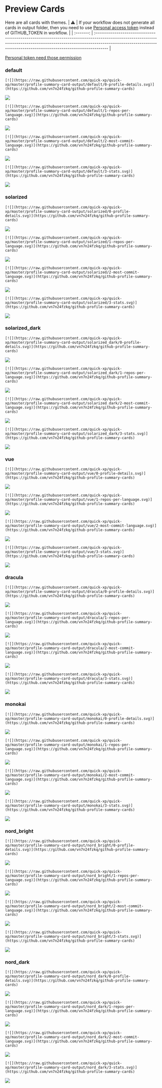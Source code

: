 
# Preview Cards

Here are all cards with themes.
| :warning: | If your workflow does not generate all cards in output folder, then you need to use [Personal access token](https://docs.github.com/en/actions/configuring-and-managing-workflows/creating-and-storing-encrypted-secrets) instead of GITHUB_TOKEN in workflow. |
| :-------: | :------------------------------------------------------------------------------------------------------------------------------------------------------------------------------------------------------------------------------------------------ |

[Personal token need those permission](https://github.com/vn7n24fzkq/github-profile-summary-cards/wiki/Personal-access-token-permissions)


### default


```
[![](https://raw.githubusercontent.com/quick-xp/quick-xp/master/profile-summary-card-output/default/0-profile-details.svg)](https://github.com/vn7n24fzkq/github-profile-summary-cards)
```
![](https://raw.githubusercontent.com/quick-xp/quick-xp/master/profile-summary-card-output/default/0-profile-details.svg)


```
[![](https://raw.githubusercontent.com/quick-xp/quick-xp/master/profile-summary-card-output/default/1-repos-per-language.svg)](https://github.com/vn7n24fzkq/github-profile-summary-cards)
```
![](https://raw.githubusercontent.com/quick-xp/quick-xp/master/profile-summary-card-output/default/1-repos-per-language.svg)


```
[![](https://raw.githubusercontent.com/quick-xp/quick-xp/master/profile-summary-card-output/default/2-most-commit-language.svg)](https://github.com/vn7n24fzkq/github-profile-summary-cards)
```
![](https://raw.githubusercontent.com/quick-xp/quick-xp/master/profile-summary-card-output/default/2-most-commit-language.svg)


```
[![](https://raw.githubusercontent.com/quick-xp/quick-xp/master/profile-summary-card-output/default/3-stats.svg)](https://github.com/vn7n24fzkq/github-profile-summary-cards)
```
![](https://raw.githubusercontent.com/quick-xp/quick-xp/master/profile-summary-card-output/default/3-stats.svg)


### solarized


```
[![](https://raw.githubusercontent.com/quick-xp/quick-xp/master/profile-summary-card-output/solarized/0-profile-details.svg)](https://github.com/vn7n24fzkq/github-profile-summary-cards)
```
![](https://raw.githubusercontent.com/quick-xp/quick-xp/master/profile-summary-card-output/solarized/0-profile-details.svg)


```
[![](https://raw.githubusercontent.com/quick-xp/quick-xp/master/profile-summary-card-output/solarized/1-repos-per-language.svg)](https://github.com/vn7n24fzkq/github-profile-summary-cards)
```
![](https://raw.githubusercontent.com/quick-xp/quick-xp/master/profile-summary-card-output/solarized/1-repos-per-language.svg)


```
[![](https://raw.githubusercontent.com/quick-xp/quick-xp/master/profile-summary-card-output/solarized/2-most-commit-language.svg)](https://github.com/vn7n24fzkq/github-profile-summary-cards)
```
![](https://raw.githubusercontent.com/quick-xp/quick-xp/master/profile-summary-card-output/solarized/2-most-commit-language.svg)


```
[![](https://raw.githubusercontent.com/quick-xp/quick-xp/master/profile-summary-card-output/solarized/3-stats.svg)](https://github.com/vn7n24fzkq/github-profile-summary-cards)
```
![](https://raw.githubusercontent.com/quick-xp/quick-xp/master/profile-summary-card-output/solarized/3-stats.svg)


### solarized_dark


```
[![](https://raw.githubusercontent.com/quick-xp/quick-xp/master/profile-summary-card-output/solarized_dark/0-profile-details.svg)](https://github.com/vn7n24fzkq/github-profile-summary-cards)
```
![](https://raw.githubusercontent.com/quick-xp/quick-xp/master/profile-summary-card-output/solarized_dark/0-profile-details.svg)


```
[![](https://raw.githubusercontent.com/quick-xp/quick-xp/master/profile-summary-card-output/solarized_dark/1-repos-per-language.svg)](https://github.com/vn7n24fzkq/github-profile-summary-cards)
```
![](https://raw.githubusercontent.com/quick-xp/quick-xp/master/profile-summary-card-output/solarized_dark/1-repos-per-language.svg)


```
[![](https://raw.githubusercontent.com/quick-xp/quick-xp/master/profile-summary-card-output/solarized_dark/2-most-commit-language.svg)](https://github.com/vn7n24fzkq/github-profile-summary-cards)
```
![](https://raw.githubusercontent.com/quick-xp/quick-xp/master/profile-summary-card-output/solarized_dark/2-most-commit-language.svg)


```
[![](https://raw.githubusercontent.com/quick-xp/quick-xp/master/profile-summary-card-output/solarized_dark/3-stats.svg)](https://github.com/vn7n24fzkq/github-profile-summary-cards)
```
![](https://raw.githubusercontent.com/quick-xp/quick-xp/master/profile-summary-card-output/solarized_dark/3-stats.svg)


### vue


```
[![](https://raw.githubusercontent.com/quick-xp/quick-xp/master/profile-summary-card-output/vue/0-profile-details.svg)](https://github.com/vn7n24fzkq/github-profile-summary-cards)
```
![](https://raw.githubusercontent.com/quick-xp/quick-xp/master/profile-summary-card-output/vue/0-profile-details.svg)


```
[![](https://raw.githubusercontent.com/quick-xp/quick-xp/master/profile-summary-card-output/vue/1-repos-per-language.svg)](https://github.com/vn7n24fzkq/github-profile-summary-cards)
```
![](https://raw.githubusercontent.com/quick-xp/quick-xp/master/profile-summary-card-output/vue/1-repos-per-language.svg)


```
[![](https://raw.githubusercontent.com/quick-xp/quick-xp/master/profile-summary-card-output/vue/2-most-commit-language.svg)](https://github.com/vn7n24fzkq/github-profile-summary-cards)
```
![](https://raw.githubusercontent.com/quick-xp/quick-xp/master/profile-summary-card-output/vue/2-most-commit-language.svg)


```
[![](https://raw.githubusercontent.com/quick-xp/quick-xp/master/profile-summary-card-output/vue/3-stats.svg)](https://github.com/vn7n24fzkq/github-profile-summary-cards)
```
![](https://raw.githubusercontent.com/quick-xp/quick-xp/master/profile-summary-card-output/vue/3-stats.svg)


### dracula


```
[![](https://raw.githubusercontent.com/quick-xp/quick-xp/master/profile-summary-card-output/dracula/0-profile-details.svg)](https://github.com/vn7n24fzkq/github-profile-summary-cards)
```
![](https://raw.githubusercontent.com/quick-xp/quick-xp/master/profile-summary-card-output/dracula/0-profile-details.svg)


```
[![](https://raw.githubusercontent.com/quick-xp/quick-xp/master/profile-summary-card-output/dracula/1-repos-per-language.svg)](https://github.com/vn7n24fzkq/github-profile-summary-cards)
```
![](https://raw.githubusercontent.com/quick-xp/quick-xp/master/profile-summary-card-output/dracula/1-repos-per-language.svg)


```
[![](https://raw.githubusercontent.com/quick-xp/quick-xp/master/profile-summary-card-output/dracula/2-most-commit-language.svg)](https://github.com/vn7n24fzkq/github-profile-summary-cards)
```
![](https://raw.githubusercontent.com/quick-xp/quick-xp/master/profile-summary-card-output/dracula/2-most-commit-language.svg)


```
[![](https://raw.githubusercontent.com/quick-xp/quick-xp/master/profile-summary-card-output/dracula/3-stats.svg)](https://github.com/vn7n24fzkq/github-profile-summary-cards)
```
![](https://raw.githubusercontent.com/quick-xp/quick-xp/master/profile-summary-card-output/dracula/3-stats.svg)


### monokai


```
[![](https://raw.githubusercontent.com/quick-xp/quick-xp/master/profile-summary-card-output/monokai/0-profile-details.svg)](https://github.com/vn7n24fzkq/github-profile-summary-cards)
```
![](https://raw.githubusercontent.com/quick-xp/quick-xp/master/profile-summary-card-output/monokai/0-profile-details.svg)


```
[![](https://raw.githubusercontent.com/quick-xp/quick-xp/master/profile-summary-card-output/monokai/1-repos-per-language.svg)](https://github.com/vn7n24fzkq/github-profile-summary-cards)
```
![](https://raw.githubusercontent.com/quick-xp/quick-xp/master/profile-summary-card-output/monokai/1-repos-per-language.svg)


```
[![](https://raw.githubusercontent.com/quick-xp/quick-xp/master/profile-summary-card-output/monokai/2-most-commit-language.svg)](https://github.com/vn7n24fzkq/github-profile-summary-cards)
```
![](https://raw.githubusercontent.com/quick-xp/quick-xp/master/profile-summary-card-output/monokai/2-most-commit-language.svg)


```
[![](https://raw.githubusercontent.com/quick-xp/quick-xp/master/profile-summary-card-output/monokai/3-stats.svg)](https://github.com/vn7n24fzkq/github-profile-summary-cards)
```
![](https://raw.githubusercontent.com/quick-xp/quick-xp/master/profile-summary-card-output/monokai/3-stats.svg)


### nord_bright


```
[![](https://raw.githubusercontent.com/quick-xp/quick-xp/master/profile-summary-card-output/nord_bright/0-profile-details.svg)](https://github.com/vn7n24fzkq/github-profile-summary-cards)
```
![](https://raw.githubusercontent.com/quick-xp/quick-xp/master/profile-summary-card-output/nord_bright/0-profile-details.svg)


```
[![](https://raw.githubusercontent.com/quick-xp/quick-xp/master/profile-summary-card-output/nord_bright/1-repos-per-language.svg)](https://github.com/vn7n24fzkq/github-profile-summary-cards)
```
![](https://raw.githubusercontent.com/quick-xp/quick-xp/master/profile-summary-card-output/nord_bright/1-repos-per-language.svg)


```
[![](https://raw.githubusercontent.com/quick-xp/quick-xp/master/profile-summary-card-output/nord_bright/2-most-commit-language.svg)](https://github.com/vn7n24fzkq/github-profile-summary-cards)
```
![](https://raw.githubusercontent.com/quick-xp/quick-xp/master/profile-summary-card-output/nord_bright/2-most-commit-language.svg)


```
[![](https://raw.githubusercontent.com/quick-xp/quick-xp/master/profile-summary-card-output/nord_bright/3-stats.svg)](https://github.com/vn7n24fzkq/github-profile-summary-cards)
```
![](https://raw.githubusercontent.com/quick-xp/quick-xp/master/profile-summary-card-output/nord_bright/3-stats.svg)


### nord_dark


```
[![](https://raw.githubusercontent.com/quick-xp/quick-xp/master/profile-summary-card-output/nord_dark/0-profile-details.svg)](https://github.com/vn7n24fzkq/github-profile-summary-cards)
```
![](https://raw.githubusercontent.com/quick-xp/quick-xp/master/profile-summary-card-output/nord_dark/0-profile-details.svg)


```
[![](https://raw.githubusercontent.com/quick-xp/quick-xp/master/profile-summary-card-output/nord_dark/1-repos-per-language.svg)](https://github.com/vn7n24fzkq/github-profile-summary-cards)
```
![](https://raw.githubusercontent.com/quick-xp/quick-xp/master/profile-summary-card-output/nord_dark/1-repos-per-language.svg)


```
[![](https://raw.githubusercontent.com/quick-xp/quick-xp/master/profile-summary-card-output/nord_dark/2-most-commit-language.svg)](https://github.com/vn7n24fzkq/github-profile-summary-cards)
```
![](https://raw.githubusercontent.com/quick-xp/quick-xp/master/profile-summary-card-output/nord_dark/2-most-commit-language.svg)


```
[![](https://raw.githubusercontent.com/quick-xp/quick-xp/master/profile-summary-card-output/nord_dark/3-stats.svg)](https://github.com/vn7n24fzkq/github-profile-summary-cards)
```
![](https://raw.githubusercontent.com/quick-xp/quick-xp/master/profile-summary-card-output/nord_dark/3-stats.svg)

